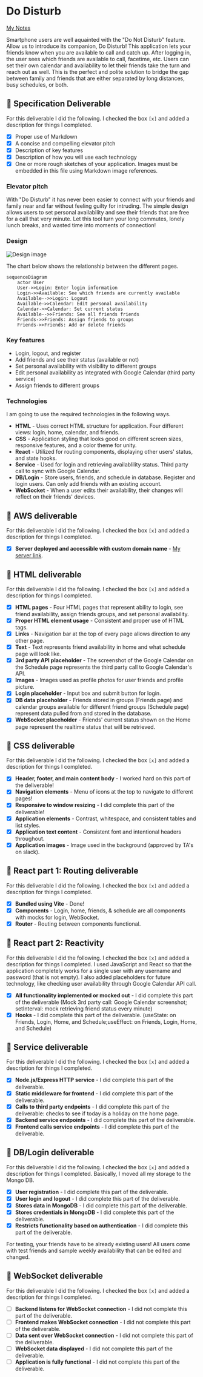 # Do Disturb

[My Notes](notes.md)

Smartphone users are well aquainted with the "Do Not Disturb" feature. Allow us to introduce its companion, Do Disturb! This application lets your friends know when you are available to call and catch up. After logging in, the user sees which friends are available to call, facetime, etc. Users can set their own calendar and availability to let their friends take the turn and reach out as well. This is the perfect and polite solution to bridge the gap between family and friends that are either separated by long distances, busy schedules, or both.

## 🚀 Specification Deliverable


For this deliverable I did the following. I checked the box `[x]` and added a description for things I completed.

- [x] Proper use of Markdown
- [x] A concise and compelling elevator pitch
- [x] Description of key features
- [x] Description of how you will use each technology
- [x] One or more rough sketches of your application. Images must be embedded in this file using Markdown image references.

### Elevator pitch

With "Do Disturb" it has never been easier to connect with your friends and family near and far without feeling guilty for intruding. The simple design allows users to set personal availability and see their friends that are free for a call that very minute. Let this tool turn your long commutes, lonely lunch breaks, and wasted time into moments of connection!

### Design

![Design image](design.jpeg)

The chart below shows the relationship between the different pages.

```mermaid
sequenceDiagram
    actor User
    User->>Login: Enter login information
    Login->>Available: See which friends are currently available
    Available-->>Login: Logout
    Available->>Calendar: Edit personal availability
    Calendar->>Calendar: Set current status
    Available-->>Friends: See all friends friends
    Friends->>Friends: Assign friends to groups
    Friends->>Friends: Add or delete friends
```


### Key features

- Login, logout, and register
- Add friends and see their status (available or not) 
- Set personal availability with visibility to different groups
- Edit personal availability as integrated with Google Calendar (third party service)
- Assign friends to different groups

### Technologies

I am going to use the required technologies in the following ways.

- **HTML** - Uses correct HTML structure for application. Four different views: login, home, calendar, and friends.
- **CSS** - Application styling that looks good on different screen sizes, responsive features, and a color theme for unity.
- **React** - Utilized for routing components, displaying other users' status, and state hooks.
- **Service** - Used for login and retrieving availablility status. Third party call to sync with Google Calendar.
- **DB/Login** - Store users, friends, and schedule in database. Register and login users. Can only add friends with an existing account.
- **WebSocket** - When a user edits their availability, their changes will reflect on their friends' devices. 

## 🚀 AWS deliverable

For this deliverable I did the following. I checked the box `[x]` and added a description for things I completed.

- [x] **Server deployed and accessible with custom domain name** - [My server link](https://dodisturb.click).

## 🚀 HTML deliverable

For this deliverable I did the following. I checked the box `[x]` and added a description for things I completed.

- [x] **HTML pages** - Four HTML pages that represent ability to login, see friend availability, assign friends groups, and set personal availability.
- [x] **Proper HTML element usage** - Consistent and proper use of HTML tags.
- [x] **Links** - Navigation bar at the top of every page allows direction to any other page.
- [x] **Text** - Text represents friend availability in home and what schedule page will look like.
- [x] **3rd party API placeholder** - The screenshot of the Google Calendar on the Schedule page represents the third party call to Google Calendar's API.
- [x] **Images** - Images used as profile photos for user friends and profile picture.
- [x] **Login placeholder** - Input box and submit button for login.
- [x] **DB data placeholder** - Friends stored in groups (Friends page) and calendar groups available for different friend groups (Schedule page) represent data pulled from and stored in the database.
- [x] **WebSocket placeholder** - Friends' current status shown on the Home page represent the realtime status that will be retrieved.

## 🚀 CSS deliverable

For this deliverable I did the following. I checked the box `[x]` and added a description for things I completed.

- [x] **Header, footer, and main content body** - I worked hard on this part of the deliverable!
- [x] **Navigation elements** - Menu of icons at the top to navigate to different pages!
- [x] **Responsive to window resizing** - I did complete this part of the deliverable!
- [x] **Application elements** - Contrast, whitespace, and consistent tables and list styles.
- [x] **Application text content** - Consistent font and intentional headers throughout.
- [x] **Application images** - Image used in the background (approved by TA's on slack).

## 🚀 React part 1: Routing deliverable

For this deliverable I did the following. I checked the box `[x]` and added a description for things I completed.

- [x] **Bundled using Vite** - Done!
- [x] **Components** - Login, home, friends, & schedule are all components with mocks for login, WebSocket.
- [x] **Router** - Routing between components functional.

## 🚀 React part 2: Reactivity

For this deliverable I did the following. I checked the box `[x]` and added a description for things I completed. I used JavaScript and React so that the application completely works for a single user with any username and password (that is not empty). I also added placeholders for future technology, like checking user availability through Google Calendar API call.

- [x] **All functionality implemented or mocked out** - I did complete this part of the deliverable (Mock 3rd party call: Google Calendar screenshot; setInterval: mock retrieving friend status every minute)
- [x] **Hooks** - I did complete this part of the deliverable. (useState: on Friends, Login, Home, and Schedule;useEffect: on Friends, Login, Home, and Schedule)

## 🚀 Service deliverable

For this deliverable I did the following. I checked the box `[x]` and added a description for things I completed.

- [x] **Node.js/Express HTTP service** - I did complete this part of the deliverable.
- [x] **Static middleware for frontend** - I did complete this part of the deliverable.
- [x] **Calls to third party endpoints** - I did complete this part of the deliverable: checks to see if today is a holiday on the home page.
- [x] **Backend service endpoints** - I did complete this part of the deliverable.
- [x] **Frontend calls service endpoints** - I did complete this part of the deliverable.

## 🚀 DB/Login deliverable

For this deliverable I did the following. I checked the box `[x]` and added a description for things I completed. Basically, I moved all my storage to the Mongo DB.

- [x] **User registration** - I did complete this part of the deliverable.
- [x] **User login and logout** - I did complete this part of the deliverable.
- [x] **Stores data in MongoDB** - I did complete this part of the deliverable.
- [x] **Stores credentials in MongoDB** - I did complete this part of the deliverable.
- [x] **Restricts functionality based on authentication** - I did complete this part of the deliverable.

For testing, your friends have to be already existing users! All users come with test friends and sample weekly availability that can be edited and changed. 

## 🚀 WebSocket deliverable

For this deliverable I did the following. I checked the box `[x]` and added a description for things I completed.

- [ ] **Backend listens for WebSocket connection** - I did not complete this part of the deliverable.
- [ ] **Frontend makes WebSocket connection** - I did not complete this part of the deliverable.
- [ ] **Data sent over WebSocket connection** - I did not complete this part of the deliverable.
- [ ] **WebSocket data displayed** - I did not complete this part of the deliverable.
- [ ] **Application is fully functional** - I did not complete this part of the deliverable.
